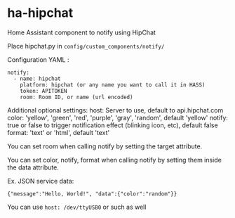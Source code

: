 # ha-hipchat
Home Assistant component to notify using HipChat

Place hipchat.py in ```config/custom_components/notify/```

Configuration YAML :

```
notify:
  - name: hipchat
    platform: hipchat (or any name you want to call it in HASS)
    token: APITOKEN
    room: Room ID, or name (url encoded)
```

Additional optional settings:
host: Server to use, default to api.hipchat.com
color: 'yellow', 'green', 'red', 'purple', 'gray', 'random', default 'yellow'
notify: true or false to trigger notification effect (blinking icon, etc), default false
format: 'text' or 'html', default 'text'

You can set room when calling notify by setting the target attribute.

You can set color, notify, format when calling notify by setting them inside the data attribute.

Ex. JSON service data:

```
{"message":"Hello, World!", "data":{"color":"random"}}
```

You can use ```host: /dev/ttyUSB0``` or such as well
